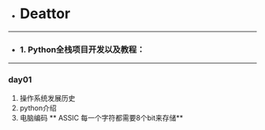* # Deattor

---

* ### 1. Python全栈项目开发以及教程：

---

###   day01

1. 操作系统发展历史
2. python介绍
3. 电脑编码 **   ASSIC  每一个字符都需要8个bit来存储**

### 



